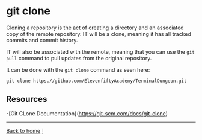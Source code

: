 # git clone

Cloning a repository is the act of creating a directory and an associated copy of the remote repository. IT will be a clone, meaning it has all tracked commits and commit history.

IT will also be associated with the remote, meaning that you can use the `git pull` command to pull updates from the original repository.

It can be done with the `git clone` command as seen here:
```
git clone https.//github.com/ElevenfiftyAcademy/TerminalDungeon.git
```

## Resources

-[Git CLone Documentation}(https://git-scm.com/docs/git-clone)

---

[Back to home](../README.md)
]